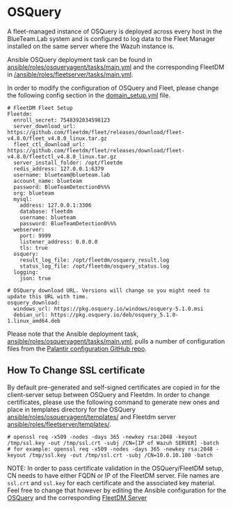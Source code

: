 # OSQuery

A fleet-managed instance of OSQuery is deployed across every host in the BlueTeam.Lab system and is configured to log data to the Fleet Manager installed on the same server where the Wazuh instance is.

Ansible OSQuery deployment task can be found in [ansible/roles/osqueryagent/tasks/main.yml](../ansible/roles/osqueryagent/tasks/main.yml) and the corresponding FleetDM in [/ansible/roles/fleetserver/tasks/main.yml](../ansible/roles/fleetserver/tasks/main.yml).

In order to modify the configuration of OSQuery and Fleet, please change the following config section in the [domain_setup.yml](ansible/domain_setup.yml) file.
```
# FleetDM Fleet Setup
Fleetdm:
  enroll_secret: 7548392034598123
  server_download_url: https://github.com/fleetdm/fleet/releases/download/fleet-v4.8.0/fleet_v4.8.0_linux.tar.gz
  fleet_ctl_download_url: https://github.com/fleetdm/fleet/releases/download/fleet-v4.8.0/fleetctl_v4.8.0_linux.tar.gz
  server_install_folder: /opt/fleetdm
  redis_address: 127.0.0.1:6379
  username: blueteam@blueteam.lab
  account_name: blueteam
  password: BlueTeamDetection0%%%
  org: blueteam
  mysql:
    address: 127.0.0.1:3306
    database: fleetdm
    username: blueteam
    password: BlueTeamDetection0%%%
  webserver:
    port: 9999
    listener_address: 0.0.0.0
    tls: true
  osquery:
    result_log_file: /opt/fleetdm/osquery_result.log
    status_log_file: /opt/fleetdm/osquery_status.log
  logging:
    json: true
    
# OSQuery download URL. Versions will change so you might need to update this URL with time.
osquery_download:
  windows_url: https://pkg.osquery.io/windows/osquery-5.1.0.msi
  debian_url: https://pkg.osquery.io/deb/osquery_5.1.0-1.linux_amd64.deb
```

Please note that the Ansible deployment task, [ansible/roles/osqueryagent/tasks/main.yml](../ansible/roles/osqueryagent/tasks/main.yml), pulls a number of configuration files from the [Palantir configuration GitHub repo](https://github.com/palantir/osquery-configuration).

## How To Change SSL certificate

By default pre-generated and self-signed certificates are copied in for the client-server setup between OSQuery and Fleetdm. In order to change certificates, please use the following command to generate new ones and place in templates directory for the OSQuery [ansible/roles/osqueryagent/templates/](../ansible/roles/osqueryagent/templates/) and Fleetdm server [ansible/roles/fleetserver/templates/](../ansible/roles/fleetserver/templates/).

```
# openssl req -x509 -nodes -days 365 -newkey rsa:2048 -keyout /tmp/ssl.key -out /tmp/ssl.crt -subj /CN=[IP of Wazuh SERVER] -batch
# for example: openssl req -x509 -nodes -days 365 -newkey rsa:2048 -keyout /tmp/ssl.key -out /tmp/ssl.crt -subj /CN=10.0.10.100 -batch
```

NOTE: In order to pass certificate validation in the OSQuery/FleetDM setup, CN needs to have either FQDN or IP of the FleetDM server. File names are ```ssl.crt``` and ```ssl.key``` for each certificate and the associated key material. Feel free to change that however by editing the Ansible configuration for the [OSQuery](../ansible/roles/osqueryagent/tasks/main.yml) and the corresponding [FleetDM Server](../ansible/roles/fleetserver/tasks/main.yml)
